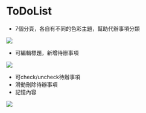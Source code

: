 # ToDoList

* 7個分頁，各自有不同的色彩主題，幫助代辦事項分類

![](https://i.imgur.com/rCuD9XN.gif)

* 可編輯標題，新增待辦事項

![](https://github.com/ablacktaco/ToDoList/blob/master/add.gif)

* 可check/uncheck待辦事項
* 滑動刪除待辦事項
* 記憶內容

![](https://i.imgur.com/GHxXLk1.gif)

